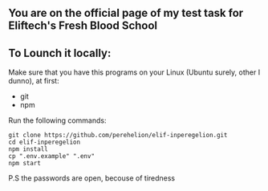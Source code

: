 ## You are on the official page of my test task for Eliftech's Fresh Blood School


## To Lounch it locally:
Make sure that you have this programs on your Linux (Ubuntu surely, other I dunno), at first:
* git
* npm

Run the following commands:
```
git clone https://github.com/perehelion/elif-inperegelion.git
cd elif-inperegelion
npm install
cp ".env.example" ".env"
npm start
```

P.S the passwords are open, becouse of tiredness
